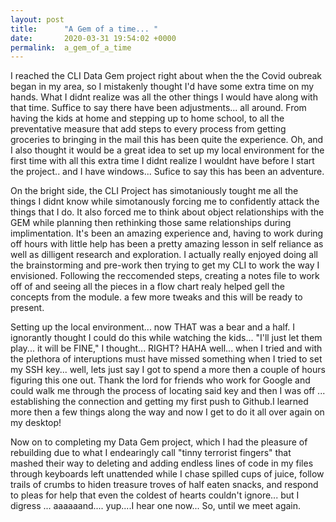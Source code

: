 ```yaml
---
layout: post
title:      "A Gem of a time... "
date:       2020-03-31 19:54:02 +0000
permalink:  a_gem_of_a_time
---
```



I reached the CLI Data Gem project right about when the the Covid oubreak began in my area, so I mistakenly thought I'd have some extra time on my hands. What I didnt realize was all the other things I would have along with that time. Suffice to say there have been adjustments... all around. From having the kids at home and stepping up to home school, to all the preventative measure that add steps to every process from getting groceries to bringing in the mail this has been quite the experience. Oh, and I also thought it would be a great idea to set up my local environment for the first time with all this extra time I didnt realize I wouldnt have before I start the project.. and I have windows... Sufice to say this has been an adventure. 

On the bright side, the CLI Project has simotaniously tought me all the things I didnt know while simotanously forcing me to confidently attack the things that I do. It also forced me to think about object relationships with the GEM while planning then rethinking those same relationships during implimentation. It's been an amazing experience and, having to work during off hours with little help has been a pretty amazing lesson in self reliance as well as dilligent research and exploration. I actually really enjoyed doing all the brainstorming and pre-work then trying to get my CLI to work the way I envisioned. Following the reccomended steps, creating a notes file to work off of and seeing all the pieces in a flow chart realy helped gell the concepts from the module. a few more tweaks and this will be ready to present.

Setting up the local environment... now THAT was a bear and a half.  I ignorantly thought I could do this while watching the kids... "I'll just let them play... it will be FINE," I thought... RIGHT? HAHA well... when I tried and with the plethora of interuptions must have missed something when I tried to set my SSH key... well, lets just say I got to spend a more then a couple of hours figuring this one out. Thank the lord for friends who work for Google and could walk me through the process of locating said key and then I was off ... establishing the connection and getting my first push to Github.I learned more then a few things along the way and now I get to do it all over again on my desktop! 

Now on to completing my Data Gem project, which I had the pleasure of rebuilding due to what I endearingly call "tinny terrorist fingers" that mashed their way to deleting and adding endless lines of code in my files through keyboards left unattended while I chase spilled cups of juice, follow trails of crumbs to hiden treasure troves of half eaten snacks, and respond to pleas for help that even the coldest of hearts couldn't ignore... but I digress ... aaaaaand.... yup....I hear one now... So, until we meet again.  

